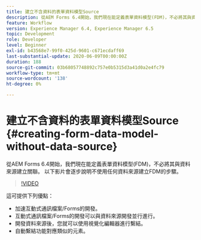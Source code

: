 ```yaml
---
title: 建立不含資料的表單資料模型Source
description: 從AEM Forms 6.4開始，我們現在能定義表單資料模型(FDM)，不必將其與資料來源建立關聯。 以下影片會逐步說明不使用任何資料來源建立FDM的步驟。
feature: Workflow
version: Experience Manager 6.4, Experience Manager 6.5
topic: Development
role: Developer
level: Beginner
exl-id: b43568e7-99f0-425d-9601-c671ecdaff69
last-substantial-update: 2020-06-09T00:00:00Z
duration: 188
source-git-commit: 03b68057748892c757e0b5315d3a41d0a2e4fc79
workflow-type: tm+mt
source-wordcount: '138'
ht-degree: 0%

---
```


# 建立不含資料的表單資料模型Source {#creating-form-data-model-without-data-source}

從AEM Forms 6.4開始，我們現在能定義表單資料模型(FDM)，不必將其與資料來源建立關聯。 以下影片會逐步說明不使用任何資料來源建立FDM的步驟。

>[!VIDEO](https://video.tv.adobe.com/v/21414?quality=12&learn=on)

這可提供下列優點：

* 加速互動式通訊檔案/Forms的開發。
* 互動式通訊檔案/Forms的開發可以與資料來源開發並行進行。
* 開發資料來源後，您就可以使用視覺化編輯器進行繫結。
* 自動繫結功能對應類似的元素。
